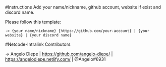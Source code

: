 #Instructions
Add your name/nickname, github account, website if exist and discord name.

Please follow this template:

	-> {your name/nickname} {https://github.com/your-account} | {your website} | {your discord name}



#Netcode-Intralink Contributors

-> Angelo Diepe | https://github.com/angelo-diepe/ | https://angelodiepe.netlify.com/ | @Angelo#6931


